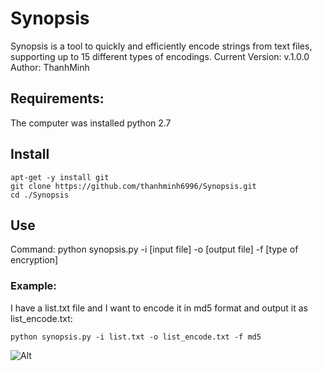 # Synopsis

Synopsis is a tool to quickly and efficiently encode strings from text files, supporting up to 15 different types of encodings.
Current Version: v.1.0.0
Author: ThanhMinh

## Requirements:
The computer was installed python 2.7

## Install
```
apt-get -y install git
git clone https://github.com/thanhminh6996/Synopsis.git
cd ./Synopsis
```

## Use
Command: python synopsis.py -i [input file] -o [output file] -f [type of encryption]

### Example:
I have a list.txt file and I want to encode it in md5 format and output it as list_encode.txt:

`python synopsis.py -i list.txt -o list_encode.txt -f md5`

![Alt](http://sv1.upsieutoc.com/2017/05/03/Screenshotfrom2017-05-0321-17-11.png)

